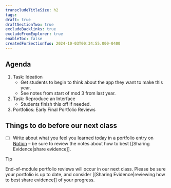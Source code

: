 ```yaml
---
transcludeTitleSize: h2
tags:
draft: true
draftSectionTwo: true
excludeBacklinks: true
excludeFromExplorer: true
enableToc: false
createdForSectionTwo: 2024-10-03T00:34:55.000-0400
---
```

## Agenda
1. Task: Ideation
	- Get students to begin to think about the app they want to make this year.
	- See notes from start of mod 3 from last year.
1. Task: Reproduce an Interface
	- Students finish this off if needed.
3. Portfolios: Early Final Portfolio Reviews

## Things to do before our next class
- [ ] Write about what you feel you learned today in a portfolio entry on [Notion](https://notion.so) – be sure to review the notes about how to best [[Sharing Evidence|share evidence]].

> [!TIP]
> 
> End-of-module portfolio reviews will occur in our next class. Please be sure your portfolio is up to date, and consider [[Sharing Evidence|reviewing how to best share evidence]] of your progress.
